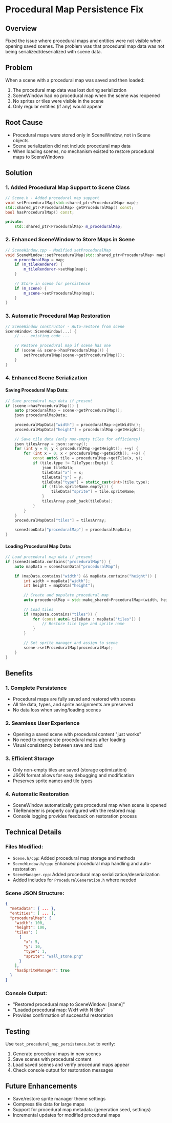 # Procedural Map Persistence Fix

## Overview
Fixed the issue where procedural maps and entities were not visible when opening saved scenes. The problem was that procedural map data was not being serialized/deserialized with scene data.

## Problem
When a scene with a procedural map was saved and then loaded:
1. The procedural map data was lost during serialization
2. SceneWindow had no procedural map when the scene was reopened
3. No sprites or tiles were visible in the scene
4. Only regular entities (if any) would appear

## Root Cause
- Procedural maps were stored only in SceneWindow, not in Scene objects
- Scene serialization did not include procedural map data
- When loading scenes, no mechanism existed to restore procedural maps to SceneWindows

## Solution

### 1. Added Procedural Map Support to Scene Class
```cpp
// Scene.h - Added procedural map support
void setProceduralMap(std::shared_ptr<ProceduralMap> map);
std::shared_ptr<ProceduralMap> getProceduralMap() const;
bool hasProceduralMap() const;

private:
    std::shared_ptr<ProceduralMap> m_proceduralMap;
```

### 2. Enhanced SceneWindow to Store Maps in Scene
```cpp
// SceneWindow.cpp - Modified setProceduralMap
void SceneWindow::setProceduralMap(std::shared_ptr<ProceduralMap> map) {
    m_proceduralMap = map;
    if (m_tileRenderer) {
        m_tileRenderer->setMap(map);
    }
    
    // Store in scene for persistence
    if (m_scene) {
        m_scene->setProceduralMap(map);
    }
}
```

### 3. Automatic Procedural Map Restoration
```cpp
// SceneWindow constructor - Auto-restore from scene
SceneWindow::SceneWindow(...) {
    // ... existing code ...
    
    // Restore procedural map if scene has one
    if (scene && scene->hasProceduralMap()) {
        setProceduralMap(scene->getProceduralMap());
    }
}
```

### 4. Enhanced Scene Serialization

#### Saving Procedural Map Data:
```cpp
// Save procedural map data if present
if (scene->hasProceduralMap()) {
    auto proceduralMap = scene->getProceduralMap();
    json proceduralMapData;
    
    proceduralMapData["width"] = proceduralMap->getWidth();
    proceduralMapData["height"] = proceduralMap->getHeight();
    
    // Save tile data (only non-empty tiles for efficiency)
    json tilesArray = json::array();
    for (int y = 0; y < proceduralMap->getHeight(); ++y) {
        for (int x = 0; x < proceduralMap->getWidth(); ++x) {
            const auto& tile = proceduralMap->getTile(x, y);
            if (tile.type != TileType::Empty) {
                json tileData;
                tileData["x"] = x;
                tileData["y"] = y;
                tileData["type"] = static_cast<int>(tile.type);
                if (!tile.spriteName.empty()) {
                    tileData["sprite"] = tile.spriteName;
                }
                tilesArray.push_back(tileData);
            }
        }
    }
    proceduralMapData["tiles"] = tilesArray;
    
    sceneJsonData["proceduralMap"] = proceduralMapData;
}
```

#### Loading Procedural Map Data:
```cpp
// Load procedural map data if present
if (sceneJsonData.contains("proceduralMap")) {
    auto mapData = sceneJsonData["proceduralMap"];
    
    if (mapData.contains("width") && mapData.contains("height")) {
        int width = mapData["width"];
        int height = mapData["height"];
        
        // Create and populate procedural map
        auto proceduralMap = std::make_shared<ProceduralMap>(width, height);
        
        // Load tiles
        if (mapData.contains("tiles")) {
            for (const auto& tileData : mapData["tiles"]) {
                // Restore tile type and sprite name
            }
        }
        
        // Set sprite manager and assign to scene
        scene->setProceduralMap(proceduralMap);
    }
}
```

## Benefits

### 1. Complete Persistence
- Procedural maps are fully saved and restored with scenes
- All tile data, types, and sprite assignments are preserved
- No data loss when saving/loading scenes

### 2. Seamless User Experience
- Opening a saved scene with procedural content "just works"
- No need to regenerate procedural maps after loading
- Visual consistency between save and load

### 3. Efficient Storage
- Only non-empty tiles are saved (storage optimization)
- JSON format allows for easy debugging and modification
- Preserves sprite names and tile types

### 4. Automatic Restoration
- SceneWindow automatically gets procedural map when scene is opened
- TileRenderer is properly configured with the restored map
- Console logging provides feedback on restoration process

## Technical Details

### Files Modified:
- `Scene.h/cpp`: Added procedural map storage and methods
- `SceneWindow.h/cpp`: Enhanced procedural map handling and auto-restoration
- `SceneManager.cpp`: Added procedural map serialization/deserialization
- Added includes for `ProceduralGeneration.h` where needed

### Scene JSON Structure:
```json
{
  "metadata": { ... },
  "entities": [ ... ],
  "proceduralMap": {
    "width": 100,
    "height": 100,
    "tiles": [
      {
        "x": 5,
        "y": 10,
        "type": 1,
        "sprite": "wall_stone.png"
      }
    ],
    "hasSpriteManager": true
  }
}
```

### Console Output:
- "Restored procedural map to SceneWindow: [name]"
- "Loaded procedural map: WxH with N tiles"
- Provides confirmation of successful restoration

## Testing
Use `test_procedural_map_persistence.bat` to verify:
1. Generate procedural maps in new scenes
2. Save scenes with procedural content
3. Load saved scenes and verify procedural maps appear
4. Check console output for restoration messages

## Future Enhancements
- Save/restore sprite manager theme settings
- Compress tile data for large maps
- Support for procedural map metadata (generation seed, settings)
- Incremental updates for modified procedural maps
